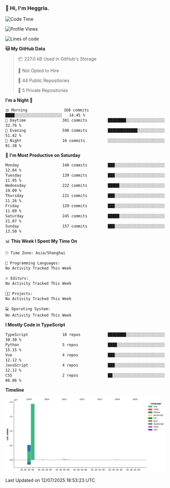 ### 👋 Hi, I'm Heggria.

<!--START_SECTION:waka-->
![Code Time](http://img.shields.io/badge/Code%20Time-1%2C037%20hrs%2020%20mins-blue)

![Profile Views](http://img.shields.io/badge/Profile%20Views-0-blue)

![Lines of code](https://img.shields.io/badge/From%20Hello%20World%20I%27ve%20Written-24.8%20million%20lines%20of%20code-blue)

**🐱 My GitHub Data** 

> 📦 227.0 kB Used in GitHub's Storage 
 > 
> 🚫 Not Opted to Hire
 > 
> 📜 44 Public Repositories 
 > 
> 🔑 5 Private Repositories 
 > 
**I'm a Night 🦉** 

```text
🌞 Morning                168 commits         ████░░░░░░░░░░░░░░░░░░░░░   14.45 % 
🌆 Daytime                381 commits         ████████░░░░░░░░░░░░░░░░░   32.76 % 
🌃 Evening                598 commits         █████████████░░░░░░░░░░░░   51.42 % 
🌙 Night                  16 commits          ░░░░░░░░░░░░░░░░░░░░░░░░░   01.38 % 
```
📅 **I'm Most Productive on Saturday** 

```text
Monday                   140 commits         ███░░░░░░░░░░░░░░░░░░░░░░   12.04 % 
Tuesday                  139 commits         ███░░░░░░░░░░░░░░░░░░░░░░   11.95 % 
Wednesday                222 commits         █████░░░░░░░░░░░░░░░░░░░░   19.09 % 
Thursday                 131 commits         ███░░░░░░░░░░░░░░░░░░░░░░   11.26 % 
Friday                   129 commits         ███░░░░░░░░░░░░░░░░░░░░░░   11.09 % 
Saturday                 245 commits         █████░░░░░░░░░░░░░░░░░░░░   21.07 % 
Sunday                   157 commits         ███░░░░░░░░░░░░░░░░░░░░░░   13.50 % 
```


📊 **This Week I Spent My Time On** 

```text
🕑︎ Time Zone: Asia/Shanghai

💬 Programming Languages: 
No Activity Tracked This Week

🔥 Editors: 
No Activity Tracked This Week

🐱‍💻 Projects: 
No Activity Tracked This Week

💻 Operating System: 
No Activity Tracked This Week
```

**I Mostly Code in TypeScript** 

```text
TypeScript               10 repos            ████████░░░░░░░░░░░░░░░░░   30.30 % 
Python                   5 repos             ████░░░░░░░░░░░░░░░░░░░░░   15.15 % 
Vue                      4 repos             ███░░░░░░░░░░░░░░░░░░░░░░   12.12 % 
JavaScript               4 repos             ███░░░░░░░░░░░░░░░░░░░░░░   12.12 % 
CSS                      2 repos             ██░░░░░░░░░░░░░░░░░░░░░░░   06.06 % 
```



**Timeline**

![Lines of Code chart](https://raw.githubusercontent.com/heggria/heggria/main/assets/bar_graph.png)


 Last Updated on 12/07/2025 18:53:23 UTC
<!--END_SECTION:waka-->
